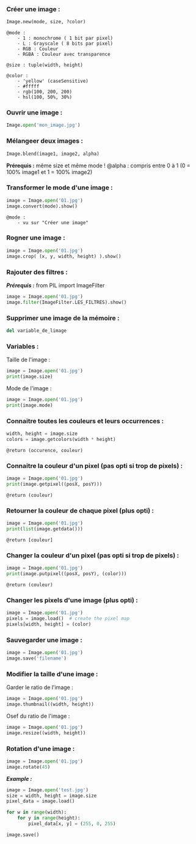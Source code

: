 ### Créer une image :
```py 
Image.new(mode, size, ?color)
```
    @mode :
        - 1 : monochrome ( 1 bit par pixel)
        - L : Grayscale ( 8 bits par pixel)
        - RGB : Couleur
        - RGBA : Couleur avec transparence

    @size : tuple(width, height)

    @color :
        - 'yellow' (caseSensitive)
        - #fffff
        - rgb(100, 200, 200)
        - hsl(100, 50%, 30%)

### Ouvrir une image : 
```py 
Image.open('mon_image.jpg')
```

### Mélangeer deux images : 
```py 
Image.blend(image1, image2, alpha)
```
**Prérequis :** même size et même mode !
@alpha :
    compris entre 0 à 1 (0 = 100% image1 et 1 = 100% image2)

### Transformer le mode d'une image :
```py 
image = Image.open('01.jpg')
image.convert(mode).show()
```
    @mode : 
        - vu sur "Créer une image"

### Rogner une image :
```py 
image = Image.open('01.jpg')
image.crop( (x, y, width, height) ).show()
```

### Rajouter des filtres : 
***Prérequis :*** from PIL import ImageFilter
```py 
image = Image.open('01.jpg')
image.filter(ImageFilter.LES_FILTRES).show()
```

### Supprimer une image de la mémoire : 
```py 
del variable_de_limage
```

### Variables : 
Taille de l'image :
```py 
image = Image.open('01.jpg')
print(image.size)
```
Mode de l'image :
```py 
image = Image.open('01.jpg')
print(image.mode)
```

### Connaitre toutes les couleurs et leurs occurrences :
```py 
width, height = image.size
colors = image.getcolors(width * height)
```
    @return (occurence, couleur)

### Connaitre la couleur d'un pixel (pas opti si trop de pixels) :
```py 
image = Image.open('01.jpg')
print(image.getpixel((posX, posY)))
```
    @return (couleur)

### Retourner la couleur de chaque pixel (plus opti) :
```py 
image = Image.open('01.jpg')
print(list(image.getdata()))
```
    @return [couleur]

### Changer la couleur d'un pixel (pas opti si trop de pixels) :
```py 
image = Image.open('01.jpg')
print(image.putpixel((posX, posY), (color)))
```
    @return (couleur)

### Changer les pixels d'une image (plus opti) :
```py 
image = Image.open('01.jpg')
pixels = image.load()  # create the pixel map
pixels[width, height] = (color)
```

### Sauvegarder une image :
```py 
image = Image.open('01.jpg')
image.save('filename')
```

### Modifier la taille d'une image :
Garder le ratio de l'image :
```py 
image = Image.open('01.jpg')        
image.thumbnail((width, height))
```
Osef du ratio de l'image :
```py 
image = Image.open('01.jpg')    
image.resize((width, height))
```

### Rotation d'une image :
```py 
image = Image.open('01.jpg')        
image.rotate(45)
```

***Example :*** 
```py
image = Image.open('test.jpg')
size = width, height = image.size
pixel_data = image.load()

for w in range(width):
    for y in range(height):
        pixel_data[x, y] = (255, 0, 255)

image.save() 
```
